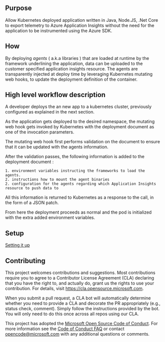 ## Purpose 

Allow Kubernetes deployed application written in Java, Node.JS, .Net Core to export telemetry to Azure Application Insights without the need for the application to be instrumented using the Azure SDK.

## How 

By deploying *agents* ( a.k.a libraries ) that are loaded at runtime by the framework underlining the application, data can be uploaded to the customer specified application insights resource. 
The agents are transparently injected at deploy time by leveraging Kubernetes mutating web hooks, to update the deployment definition of the container. 

## High level workflow description

A developer deploys the an new app to a kubernetes cluster, previously configured as explained in the next section. 

As the application gets deployed to the desired namespace, the mutating web hook gets invoked by Kubernetes with the deployment document as one of the invocation parameters. 

The mutating web hook first performs validation on the document to ensure that it can be updated with the agents information. 

After the validation passes, the following information is added to the deployment document :

    1. environment variables instructing the frameworks to load the agents. 
    2. instructions how to mount the agent binaries
    2. configuration for the agents regarding which Application Insights resource to push data to

All this information is returned to Kubernetes as a response to the call, in the form of a JSON patch. 

From here the deployment proceeds as normal and the pod is initialized with the extra added environment variables. 
    
## Setup 

[Setting it up](SETUP.md)

## Contributing

This project welcomes contributions and suggestions.  Most contributions require you to agree to a
Contributor License Agreement (CLA) declaring that you have the right to, and actually do, grant us
the rights to use your contribution. For details, visit https://cla.opensource.microsoft.com.

When you submit a pull request, a CLA bot will automatically determine whether you need to provide
a CLA and decorate the PR appropriately (e.g., status check, comment). Simply follow the instructions
provided by the bot. You will only need to do this once across all repos using our CLA.

This project has adopted the [Microsoft Open Source Code of Conduct](https://opensource.microsoft.com/codeofconduct/).
For more information see the [Code of Conduct FAQ](https://opensource.microsoft.com/codeofconduct/faq/) or
contact [opencode@microsoft.com](mailto:opencode@microsoft.com) with any additional questions or comments.
